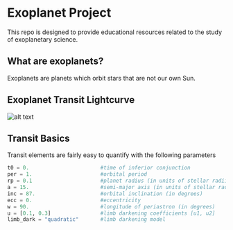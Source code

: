 # Exoplanet Project
This repo is designed to provide educational resources related to the study of exoplanetary science.

## What are exoplanets?
Exoplanets are planets which orbit stars that are not our own Sun.

## Exoplanet Transit Lightcurve
![alt text](https://www.google.co.uk/url?sa=i&rct=j&q=&esrc=s&source=images&cd=&cad=rja&uact=8&ved=0ahUKEwig9_6tyunYAhVFCsAKHWdvC5AQjRwIBQ&url=http%3A%2F%2Fwww.phy.cuhk.edu.hk%2Fsure%2Fcomments_2015%2Fckw_pre.pdf&psig=AOvVaw0iTUVXPTLjJVv9P6yI9mFX&ust=1516642122231146 "Example Transit")


## Transit Basics
Transit elements are fairly easy to quantify with the following parameters

```python
t0 = 0.                       #time of inferior conjunction
per = 1.                      #orbital period
rp = 0.1                      #planet radius (in units of stellar radii)
a = 15.                       #semi-major axis (in units of stellar radii)
inc = 87.                     #orbital inclination (in degrees)
ecc = 0.                      #eccentricity
w = 90.                       #longitude of periastron (in degrees)
u = [0.1, 0.3]                #limb darkening coefficients [u1, u2]
limb_dark = "quadratic"       #limb darkening model

```
